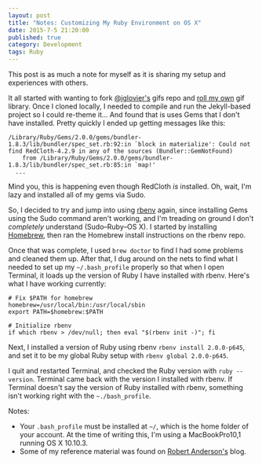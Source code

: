 ```yaml
---
layout: post
title: "Notes: Customizing My Ruby Environment on OS X"
date: 2015-7-5 21:20:00
published: true
category: Development
tags: Ruby
---
```


This post is as much a note for myself as it is sharing my setup and experiences with others.

It all started with wanting to fork [@jglovier's](https://github.com/jglovier/gifs) gifs repo and [roll my own](http://gifs.paulvantuyl.com) gif library. Once I cloned locally, I needed to compile and run the Jekyll-based project so I could re-theme it... And found that is uses Gems that I don't have installed. Pretty quickly I ended up getting messages like this:

```
/Library/Ruby/Gems/2.0.0/gems/bundler-1.8.3/lib/bundler/spec_set.rb:92:in `block in materialize': Could not find RedCloth-4.2.9 in any of the sources (Bundler::GemNotFound)
	from /Library/Ruby/Gems/2.0.0/gems/bundler-1.8.3/lib/bundler/spec_set.rb:85:in `map!'
  ...
```

Mind you, this is happening even though RedCloth *is* installed. Oh, wait, I'm lazy and installed all of my gems via Sudo.

So, I decided to try and jump into using [rbenv](https://github.com/sstephenson/rbenv) again, since installing Gems using the Sudo command aren't working, and I'm treading on ground I don't *completely* understand (Sudo–Ruby–OS X). I started by installing [Homebrew](https://github.com/Homebrew/homebrew), then ran the Homebrew install instructions on the rbenv repo.

Once that was complete, I used `brew doctor` to find I had some problems and cleaned them up. After that, I dug around on the nets to find what I needed to set up my `~/.bash_profile` properly so that when I open Terminal, it loads up the version of Ruby I have installed with rbenv. Here's what I have working currently:

```
# Fix $PATH for homebrew
homebrew=/usr/local/bin:/usr/local/sbin
export PATH=$homebrew:$PATH

# Initialize rbenv
if which rbenv > /dev/null; then eval "$(rbenv init -)"; fi
```

Next, I installed a version of Ruby using rbenv `rbenv install 2.0.0-p645`, and set it to be my global Ruby setup with `rbenv global 2.0.0-p645`.

I quit and restarted Terminal, and checked the Ruby version with `ruby --version`. Terminal came back with the version I installed with rbenv. If Terminal doesn't say the version of Ruby installed with rbenv, something isn't working right with the `~./bash_profile`.

Notes:

- Your `.bash_profile` must be installed at `~/`, which is the home folder of your account. At the time of writing this, I'm using a MacBookPro10,1 running OS X 10.10.3.
- Some of my reference material was found on [Robert Anderson's](http://blog.zerosharp.com/installing-ruby-with-homebrew-and-rbenv-on-mac-os-x-mountain-lion/) blog.
